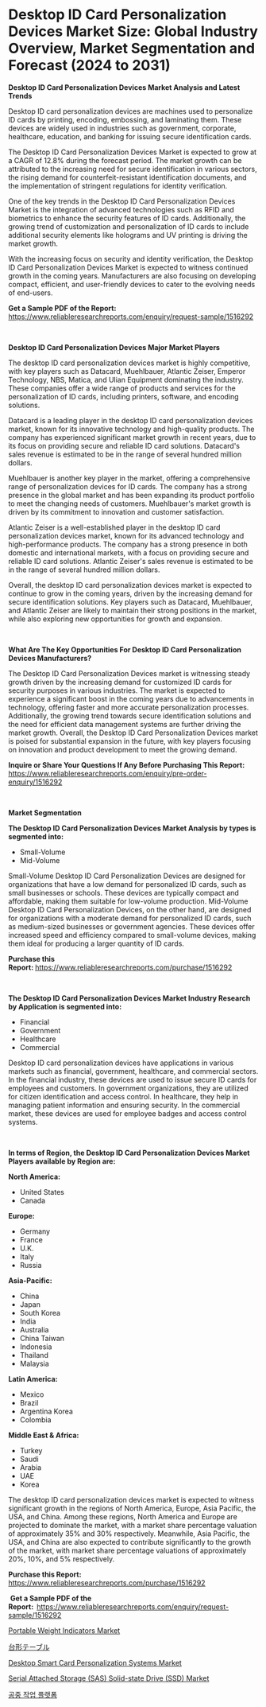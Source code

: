 <p><h1>Desktop ID Card Personalization Devices Market Size: Global Industry Overview, Market Segmentation and Forecast (2024 to 2031)</h1></p><p><strong>Desktop ID Card Personalization Devices Market Analysis and Latest Trends</strong></p>
<p><p>Desktop ID card personalization devices are machines used to personalize ID cards by printing, encoding, embossing, and laminating them. These devices are widely used in industries such as government, corporate, healthcare, education, and banking for issuing secure identification cards.</p><p>The Desktop ID Card Personalization Devices Market is expected to grow at a CAGR of 12.8% during the forecast period. The market growth can be attributed to the increasing need for secure identification in various sectors, the rising demand for counterfeit-resistant identification documents, and the implementation of stringent regulations for identity verification.</p><p>One of the key trends in the Desktop ID Card Personalization Devices Market is the integration of advanced technologies such as RFID and biometrics to enhance the security features of ID cards. Additionally, the growing trend of customization and personalization of ID cards to include additional security elements like holograms and UV printing is driving the market growth.</p><p>With the increasing focus on security and identity verification, the Desktop ID Card Personalization Devices Market is expected to witness continued growth in the coming years. Manufacturers are also focusing on developing compact, efficient, and user-friendly devices to cater to the evolving needs of end-users.</p></p>
<p><strong>Get a Sample PDF of the Report:&nbsp;</strong> <a href="https://www.reliableresearchreports.com/enquiry/request-sample/1516292">https://www.reliableresearchreports.com/enquiry/request-sample/1516292</a></p>
<p>&nbsp;</p>
<p><strong>Desktop ID Card Personalization Devices Major Market Players</strong></p>
<p><p>The desktop ID card personalization devices market is highly competitive, with key players such as Datacard, Muehlbauer, Atlantic Zeiser, Emperor Technology, NBS, Matica, and Ulian Equipment dominating the industry. These companies offer a wide range of products and services for the personalization of ID cards, including printers, software, and encoding solutions.</p><p>Datacard is a leading player in the desktop ID card personalization devices market, known for its innovative technology and high-quality products. The company has experienced significant market growth in recent years, due to its focus on providing secure and reliable ID card solutions. Datacard's sales revenue is estimated to be in the range of several hundred million dollars.</p><p>Muehlbauer is another key player in the market, offering a comprehensive range of personalization devices for ID cards. The company has a strong presence in the global market and has been expanding its product portfolio to meet the changing needs of customers. Muehlbauer's market growth is driven by its commitment to innovation and customer satisfaction.</p><p>Atlantic Zeiser is a well-established player in the desktop ID card personalization devices market, known for its advanced technology and high-performance products. The company has a strong presence in both domestic and international markets, with a focus on providing secure and reliable ID card solutions. Atlantic Zeiser's sales revenue is estimated to be in the range of several hundred million dollars.</p><p>Overall, the desktop ID card personalization devices market is expected to continue to grow in the coming years, driven by the increasing demand for secure identification solutions. Key players such as Datacard, Muehlbauer, and Atlantic Zeiser are likely to maintain their strong positions in the market, while also exploring new opportunities for growth and expansion.</p></p>
<p>&nbsp;</p>
<p><strong>What Are The Key Opportunities For Desktop ID Card Personalization Devices Manufacturers?</strong></p>
<p><p>The Desktop ID Card Personalization Devices market is witnessing steady growth driven by the increasing demand for customized ID cards for security purposes in various industries. The market is expected to experience a significant boost in the coming years due to advancements in technology, offering faster and more accurate personalization processes. Additionally, the growing trend towards secure identification solutions and the need for efficient data management systems are further driving the market growth. Overall, the Desktop ID Card Personalization Devices market is poised for substantial expansion in the future, with key players focusing on innovation and product development to meet the growing demand.</p></p>
<p><strong>Inquire or Share Your Questions If Any Before Purchasing This Report:</strong> <a href="https://www.reliableresearchreports.com/enquiry/pre-order-enquiry/1516292">https://www.reliableresearchreports.com/enquiry/pre-order-enquiry/1516292</a></p>
<p>&nbsp;</p>
<p><strong>Market Segmentation</strong></p>
<p><strong>The Desktop ID Card Personalization Devices Market Analysis by types is segmented into:</strong></p>
<p><ul><li>Small-Volume</li><li>Mid-Volume</li></ul></p>
<p><p>Small-Volume Desktop ID Card Personalization Devices are designed for organizations that have a low demand for personalized ID cards, such as small businesses or schools. These devices are typically compact and affordable, making them suitable for low-volume production. Mid-Volume Desktop ID Card Personalization Devices, on the other hand, are designed for organizations with a moderate demand for personalized ID cards, such as medium-sized businesses or government agencies. These devices offer increased speed and efficiency compared to small-volume devices, making them ideal for producing a larger quantity of ID cards.</p></p>
<p><strong>Purchase this Report:&nbsp;</strong><a href="https://www.reliableresearchreports.com/purchase/1516292">https://www.reliableresearchreports.com/purchase/1516292</a></p>
<p>&nbsp;</p>
<p><strong>The Desktop ID Card Personalization Devices Market Industry Research by Application is segmented into:</strong></p>
<p><ul><li>Financial</li><li>Government</li><li>Healthcare</li><li>Commercial</li></ul></p>
<p><p>Desktop ID card personalization devices have applications in various markets such as financial, government, healthcare, and commercial sectors. In the financial industry, these devices are used to issue secure ID cards for employees and customers. In government organizations, they are utilized for citizen identification and access control. In healthcare, they help in managing patient information and ensuring security. In the commercial market, these devices are used for employee badges and access control systems.</p></p>
<p>&nbsp;</p>
<p><strong>In terms of Region, the Desktop ID Card Personalization Devices Market Players available by Region are:</strong></p>
<p>
    <p> <strong> North America: </strong>
        <ul>
            <li>United States</li>
            <li>Canada</li>
        </ul>
        </p> 
    <p> <strong> Europe: </strong>
        <ul>
            <li>Germany</li>
            <li>France</li>
            <li>U.K.</li>
            <li>Italy</li>
            <li>Russia</li>
        </ul>
        </p> 
    <p> <strong> Asia-Pacific: </strong>
        <ul>
            <li>China</li>
            <li>Japan</li>
            <li>South Korea</li>
            <li>India</li>
            <li>Australia</li>
            <li>China Taiwan</li>
            <li>Indonesia</li>
            <li>Thailand</li>
            <li>Malaysia</li>
        </ul>
        </p> 
    <p> <strong> Latin America: </strong>
        <ul>
            <li>Mexico</li>
            <li>Brazil</li>
            <li>Argentina Korea</li>
            <li>Colombia</li>
        </ul>
        </p> 
    <p> <strong> Middle East & Africa: </strong>
        <ul>
            <li>Turkey</li>
            <li>Saudi</li>
            <li>Arabia</li>
            <li>UAE</li>
            <li>Korea</li>
        </ul>
    </p>
    </p>
<p><p>The desktop ID card personalization devices market is expected to witness significant growth in the regions of North America, Europe, Asia Pacific, the USA, and China. Among these regions, North America and Europe are projected to dominate the market, with a market share percentage valuation of approximately 35% and 30% respectively. Meanwhile, Asia Pacific, the USA, and China are also expected to contribute significantly to the growth of the market, with market share percentage valuations of approximately 20%, 10%, and 5% respectively.</p></p>
<p><strong>Purchase this Report: </strong><a href="https://www.reliableresearchreports.com/purchase/1516292">https://www.reliableresearchreports.com/purchase/1516292</a></p>
<p>&nbsp;<strong>Get a Sample PDF of the Report:&nbsp;&nbsp;</strong><a href="https://www.reliableresearchreports.com/enquiry/request-sample/1516292">https://www.reliableresearchreports.com/enquiry/request-sample/1516292</a></p>
<p><strong></strong></p>
<p><p><a href="https://faithful-glue-af3.notion.site/Portable-Weight-Indicators-Market-Size-Evaluating-its-Market-Trends-Growth-and-Projections-2024--25174f77bfe148428b1cede0bc837691">Portable Weight Indicators Market</a></p><p><a href="https://medium.com/@jennyferfeil2023/%E5%8F%B0%E5%BD%A2%E3%83%86%E3%83%BC%E3%83%96%E3%83%AB%E5%B8%82%E5%A0%B4%E3%81%AF%E5%B8%82%E5%A0%B4%E3%82%B7%E3%82%A7%E3%82%A2-%E5%B8%82%E5%A0%B4%E3%83%88%E3%83%AC%E3%83%B3%E3%83%89-%E5%B8%82%E5%A0%B4%E6%88%90%E9%95%B7%E3%81%AB%E9%96%A2%E3%81%99%E3%82%8B%E6%83%85%E5%A0%B1%E3%82%92%E6%8F%90%E4%BE%9B%E3%81%97%E3%81%BE%E3%81%99-8bfcaf12c736">台形テーブル</a></p><p><a href="https://github.com/juniordelafrance/Market-Research-Report-List-2/blob/main/desktop-smart-card-personalization-systems-market.md">Desktop Smart Card Personalization Systems Market</a></p><p><a href="https://view.publitas.com/reportprime-1/serial-attached-storage-sas-solid-state-drive-ssd-market-growth-market-trends-covid-19-impact-and-forecasts-for-period-from-2024-2031/">Serial Attached Storage  (SAS) Solid-state Drive  (SSD) Market</a></p><p><a href="https://medium.com/@brenzgnarento/%EA%B3%B5%EC%A4%91-%EC%9E%91%EC%97%85-%ED%94%8C%EB%9E%AB%ED%8F%BC-%EC%8B%9C%EC%9E%A5-%EC%9C%A0%ED%98%95-%EC%9D%91%EC%9A%A9-%EB%B0%8F-%EC%A7%80%EB%A6%AC%EB%B3%84-%EC%A2%85%ED%95%A9-%ED%8F%89%EA%B0%80-32cd00be9df0">공중 작업 플랫폼</a></p></p>